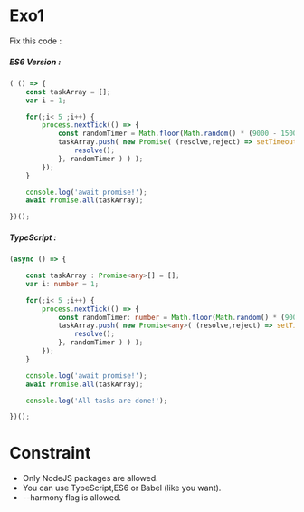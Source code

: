 # Exo1 

Fix this code : 

##### ES6 Version : 

```js
( () => {
    const taskArray = [];
    var i = 1;

    for(;i< 5 ;i++) {
        process.nextTick(() => {
            const randomTimer = Math.floor(Math.random() * (9000 - 1500 + 1)) + 1500;
            taskArray.push( new Promise( (resolve,reject) => setTimeout( _ => {
                resolve();
            }, randomTimer ) ) );
        });
    }

    console.log('await promise!');
    await Promise.all(taskArray);

})();
```

##### TypeScript : 

```ts
(async () => {

    const taskArray : Promise<any>[] = [];
    var i: number = 1;

    for(;i< 5 ;i++) {
        process.nextTick(() => {
            const randomTimer: number = Math.floor(Math.random() * (9000 - 1500 + 1)) + 1500;
            taskArray.push( new Promise<any>( (resolve,reject) => setTimeout( _ => {
                resolve();
            }, randomTimer ) ) );
        });
    }

    console.log('await promise!');
    await Promise.all(taskArray);

    console.log('All tasks are done!');

})();
```

# Constraint 

- Only NodeJS packages are allowed.
- You can use TypeScript,ES6 or Babel (like you want).
- --harmony flag is allowed.